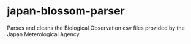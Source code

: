# japan-blossom-parser
Parses and cleans the Biological Observation csv files provided by the Japan Meterological Agency.
